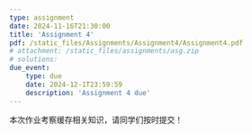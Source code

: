 ```yaml
---
type: assignment
date: 2024-11-16T21:30:00
title: 'Assignment 4'
pdf: /static_files/Assignments/Assignment4/Assignment4.pdf
# attachment: /static_files/assignments/asg.zip
# solutions: 
due_event: 
    type: due
    date: 2024-12-1T23:59:59
    description: 'Assignment 4 due'
---
```

本次作业考察缓存相关知识，请同学们按时提交！